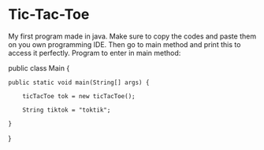 # Tic-Tac-Toe
My first program made in java. Make sure to copy the codes and paste them on you own programming IDE. Then go to main method and print this to access it perfectly.
Program to enter in main method:

public class Main {

    public static void main(String[] args) {

        ticTacToe tok = new ticTacToe();

        String tiktok = "toktik";

    }

}
